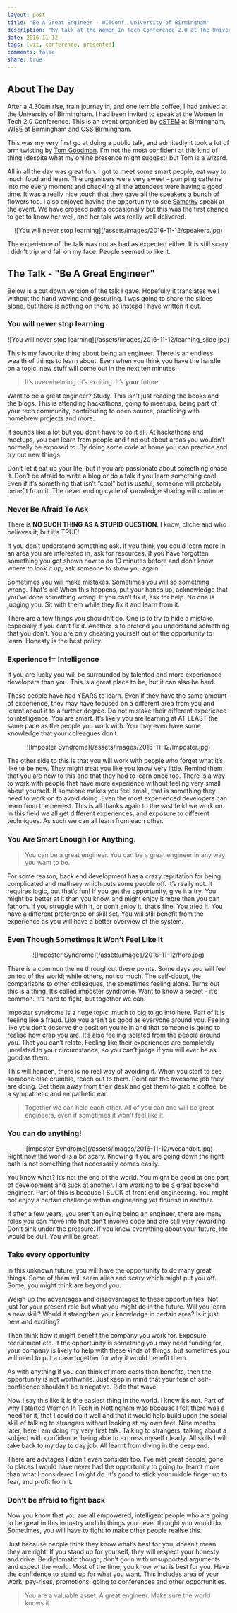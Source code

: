 ```yaml
---
layout: post
title: "Be A Great Engineer - WITConf, University of Birmingham"
description: "My talk at the Women In Tech Conference 2.0 at The University of Birmingham"
date: 2016-11-12
tags: [wit, conference, presented]
comments: false
share: true
---
```


## About The Day
 
After a 4.30am rise, train journey in, and one terrible coffee; I had arrived at the University of Birmingham.
I had been invited to speak at the Women In Tech 2.0 Conference. This is an event organised by [oSTEM](https://twitter.com/oSTEM_bham) at Birmingham,
[WISE at Birmingham](https://twitter.com/WISEatUoB) and [CSS Birmingham](https://twitter.com/CSSBham).

This was my very first go at doing a public talk, and admitedly it took a lot of arm twisting by [Tom Goodman](https://twitter.com/TauOmicronMu). I'm not the most confident at this kind of thing (despite what my online presence might suggest)
 but Tom is a wizard.

 All in all the day was great fun. I got to meet some smart people, eat way to much food and learn. The organisers were
 very sweet - pumping caffeine into me every moment and checking all the attendees were having a good time. It 
 was a really nice touch that they gave all the speakers a bunch of flowers too. I also enjoyed 
 having the opportunity to see [Samathy](https://twitter.com/Samathy_Barratt) speak at the event. We have crossed paths occasionally
 but this was the first chance to get to know her well, and her talk was really well delivered.

<div style="text-align:center" markdown="1">
![You will never stop learning](/assets/images/2016-11-12/speakers.jpg)
</div>

 The experience of the talk was not as bad as expected either. It is still scary. I didn't trip and fall on my face. People 
 seemed to like it.

## The Talk - "Be A Great Engineer"

Below is a cut down version of the talk I gave. Hopefully it translates well without the hand waving and gesturing.
I was going to share the slides alone, but there is nothing on them, so instead I have written it out.

### You will never stop learning

<div style="text-align:center" markdown="1">
![You will never stop learning](/assets/images/2016-11-12/learning_slide.jpg)
</div>

This is my favourite thing about being an engineer. There is an endless wealth of things to learn about. Even when you think you have the handle on a topic, new stuff will come out in the next ten minutes. 

> It’s overwhelming. It’s exciting. It’s **your** future. 

Want to be a great engineer? Study. This isn’t just reading the books and the blogs. This is attending hackathons, going to meetups, being part of your tech community, contributing to open source, practicing with homebrew projects and more. 

It sounds like a lot but you don’t have to do it all. At hackathons and meetups, you can learn from people and find out about areas you wouldn’t normally be exposed to. By doing some code at home you can practice and try out new things. 

Don’t let it eat up your life, but if you are passionate about something chase it. Don’t be afraid to write a blog or do a talk if you learn something cool. Even if it’s something that isn’t “cool” but is useful, someone will probably benefit from it. The never ending cycle of knowledge sharing will continue.

### Never Be Afraid To Ask
There is **NO SUCH THING AS A STUPID QUESTION**.  I know, cliche and who believes it; but it’s TRUE!

If you don’t understand something ask. If you think you could learn more in an area you are interested in, ask for resources. If you have forgotten something you got shown how to do 10 minutes before and don’t know where to look it up, ask someone to show you again.

Sometimes you will make mistakes. Sometimes you will so something wrong. That's ok! When this happens, put your hands up, acknowledge that you’ve done something wrong. If you can’t fix it, ask for help. No one is judging you. Sit with them while they fix it and learn from it.

There are a few things you shouldn’t do. One is to try to hide a mistake, especially if you can’t fix it.  Another is to pretend you understand something that you don’t. You are only cheating yourself out of the opportunity to learn. Honesty is the best policy. 

### Experience != Intelligence
If you are lucky you will be surrounded by talented and more experienced developers than you. This is a great place to be, but it can also be hard.

These people have had YEARS to learn. Even if they have the same amount of experience, they may have focused on a different area from you and learnt about it to a further degree. Do not mistake their different experience to intelligence. You are smart. It’s likely you are learning at AT LEAST the same pace as the people you work with. You may even have some knowledge that your colleagues don’t.

<div style="text-align:center" markdown="1">
![Imposter Syndrome](/assets/images/2016-11-12/Imposter.jpg)
</div>

The other side to this is that you will work with people who forget what it’s like to be new. They might treat you like you know very little. Remind them that you are new to this and that they had to learn once too. There is a way to work with people that have more experience without feeling very small about yourself. If someone makes you feel small, that is something they need to work on to avoid doing. Even the most experienced developers can learn from the newest. This is all thanks again to the vast feild we work on. In this field we all get different experiences, and exposure to different techniques. As such we can all learn from each other.

### You Are Smart Enough For Anything.

> You can be a great engineer. You can be a great engineer in any way you want to be. 

For some reason, back end development has a crazy reputation for being complicated and mathsey which puts some people off. It’s really not. It requires logic, but that’s fun! If you get the opportunity, give it a try. You might be better at it than you know, and might enjoy it more than you can fathom. If you struggle with it, or don’t enjoy it, that’s fine. You tried it. You have a different preference or skill set. You will still benefit from the experience as you will have a better overview of the system.

### Even Though Sometimes It Won’t Feel Like It

<div style="text-align:center" markdown="1">
![Imposter Syndrome](/assets/images/2016-11-12/horo.jpg)
</div>

There is a common theme throughout these points. Some days you will feel on top of the world; while others, not so much. The self-doubt, the comparisons to other colleagues, the sometimes feeling alone. Turns out this is a thing. It’s called imposter syndrome. Want to know a secret - it’s common. It’s hard to fight, but together we can.

Imposter syndrome is a huge topic, much to big to go into here. Part of it is feeling like a fraud. Like you aren’t as good as everyone around you. Feeling like you don’t deserve the position you’re in and that someone is going to realise how crap you are. It’s also feeling isolated from the people around you. That you can’t relate. Feeling like their experiences are completely unrelated to your circumstance, so you can’t judge if you will ever be as good as them. 

This will happen, there is no real way of avoiding it. When you start to see someone else crumble, reach out to them. Point out the awesome job they are doing. Get them away from their desk and get them to grab a coffee, be a sympathetic and empathetic ear.

> Together we can help each other. All of you can and will be great engineers, even if sometimes it won't feel like it. 

### You can do anything!

<div style="text-align:center" markdown="1">
![Imposter Syndrome](/assets/images/2016-11-12/wecandoit.jpg)
</div>
Right now the world is a bit scary. Knowing if you are going down the right path is not something that necessarily comes easily.

You know what? It’s not the end of the world. You might be good at one part of development and suck at another. I am working to be a great backend engineer. Part of this is because I SUCK at front end engineering. You might not enjoy a certain challenge within engineering yet flourish in another.

If after a few years, you aren’t enjoying being an engineer, there are many roles you can move into that don’t involve code and are still very rewarding. Don’t sink under the pressure. If you knew everything about your future, life would be dull. You will be great. 

### Take every opportunity

In this unknown future, you will have the opportunity to do many great things. Some of them will seem alien and scary which might put you off. Some, you might think are beyond you.

Weigh up the advantages and disadvantages to these opportunities. Not just for your present role but what you might do in the future. Will you learn a new skill? Would it strengthen your knowledge in certain area? Is it just new and exciting?

Then think how it might benefit the company you work for. Exposure, recruitment etc. If the opportunity is something you may need funding for, your company is likely to help with these kinds of things, but sometimes you will need to put a case together for why it would benefit them.

As with anything if you can think of more costs than benefits, then the opportunity is not worthwhile. Just keep in mind that your fear of self-confidence shouldn’t be a negative. Ride that wave!

Now I say this like it is the easiest thing in the world. I know it’s not. Part of why I started Women In Tech in Nottingham was because I felt there was a need for it, that I could do it well and that it would help build upon the social skill of talking to strangers without looking at my own feet. Nine months later, here I am doing my very first talk. Talking to strangers, talking about a subject with confidence, being able to express myself clearly. All skills I will take back to my day to day job. All learnt from diving in the deep end. 

There are advtages I didn't even consider too. I’ve met great people, gone to places I would have never had the opportunity to going to, learnt more than what I considered I might do. It’s good to stick your middle finger up to fear, and profit from it.

### Don’t be afraid to fight back

Now you know that you are all empowered, intelligent people who are going to be great in this industry and do things you never thought you would do. Sometimes, you will have to fight to make other people realise this.

Just because people think they know what’s best for you, doesn’t mean they are right. If you  stand up for yourself, they will respect your honesty and drive. Be diplomatic though, don't go in with unsupported arguments and expect the world. Most of the time, you know what is best for you. Have the confidence to stand up for what you want. This includes area of your work, pay-rises, promotions, going to conferences and other opportunities. 

> You are a valuable asset. A great engineer. Make sure the world knows it.